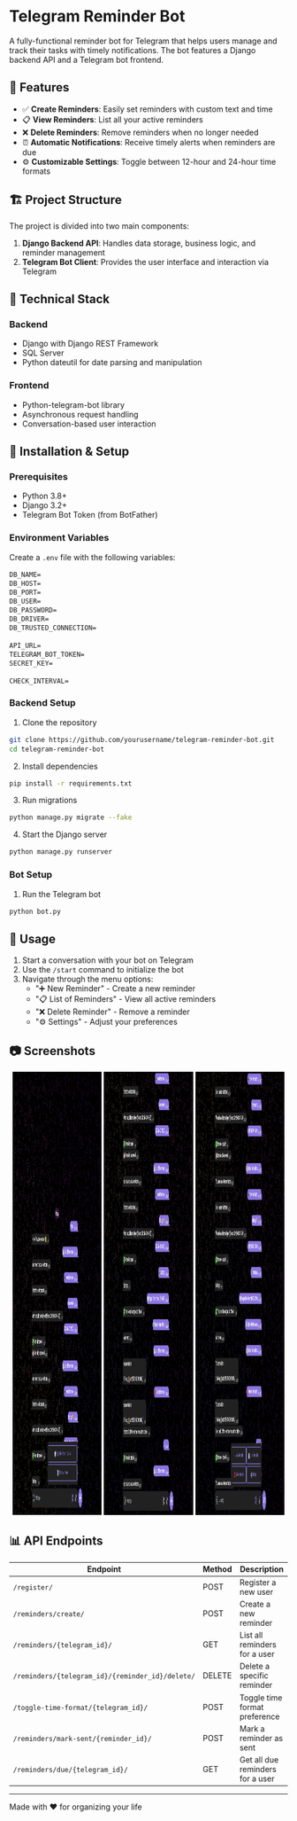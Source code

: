 # Telegram Reminder Bot

A fully-functional reminder bot for Telegram that helps users manage and track their tasks with timely notifications. The bot features a Django backend API and a Telegram bot frontend.

## 🌟 Features

- ✅ **Create Reminders**: Easily set reminders with custom text and time
- 📋 **View Reminders**: List all your active reminders
- ❌ **Delete Reminders**: Remove reminders when no longer needed
- ⏰ **Automatic Notifications**: Receive timely alerts when reminders are due
- ⚙️ **Customizable Settings**: Toggle between 12-hour and 24-hour time formats

## 🏗️ Project Structure

The project is divided into two main components:

1. **Django Backend API**: Handles data storage, business logic, and reminder management
2. **Telegram Bot Client**: Provides the user interface and interaction via Telegram

## 🧩 Technical Stack

### Backend
- Django with Django REST Framework
- SQL Server
- Python dateutil for date parsing and manipulation

### Frontend
- Python-telegram-bot library
- Asynchronous request handling
- Conversation-based user interaction

## 🚀 Installation & Setup

### Prerequisites
- Python 3.8+
- Django 3.2+
- Telegram Bot Token (from BotFather)

### Environment Variables
Create a `.env` file with the following variables:
```
DB_NAME=
DB_HOST=
DB_PORT=
DB_USER=
DB_PASSWORD=
DB_DRIVER=
DB_TRUSTED_CONNECTION=

API_URL=
TELEGRAM_BOT_TOKEN=
SECRET_KEY=

CHECK_INTERVAL=
```

### Backend Setup
1. Clone the repository
```bash
git clone https://github.com/yourusername/telegram-reminder-bot.git
cd telegram-reminder-bot
```

2. Install dependencies
```bash
pip install -r requirements.txt
```

3. Run migrations
```bash
python manage.py migrate --fake
```

4. Start the Django server
```bash
python manage.py runserver
```

### Bot Setup
1. Run the Telegram bot
```bash
python bot.py
```

## 📱 Usage

1. Start a conversation with your bot on Telegram
2. Use the `/start` command to initialize the bot
3. Navigate through the menu options:
   - "➕ New Reminder" - Create a new reminder
   - "📋 List of Reminders" - View all active reminders
   - "❌ Delete Reminder" - Remove a reminder
   - "⚙ Settings" - Adjust your preferences

## 📷 Screenshots

<p align="center">
  <img src="./doc/1.png" width="32%" height="800px"/>
  <img src="./doc/2.png" width="32%" height="800px"/> 
  <img src="./doc/3.png" width="32%" height="800px"/>
</p>

## 📊 API Endpoints

| Endpoint | Method | Description |
|----------|--------|-------------|
| `/register/` | POST | Register a new user |
| `/reminders/create/` | POST | Create a new reminder |
| `/reminders/{telegram_id}/` | GET | List all reminders for a user |
| `/reminders/{telegram_id}/{reminder_id}/delete/` | DELETE | Delete a specific reminder |
| `/toggle-time-format/{telegram_id}/` | POST | Toggle time format preference |
| `/reminders/mark-sent/{reminder_id}/` | POST | Mark a reminder as sent |
| `/reminders/due/{telegram_id}/` | GET | Get all due reminders for a user |

---

Made with ❤️ for organizing your life
